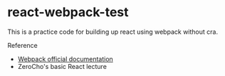 # react-webpack-test

This is a practice code for building up react using webpack without cra.

Reference

- <a alt="Webpack official documentation" href="https://webpack.js.org/concepts/">Webpack official documentation </a>
- ZeroCho's basic React lecture
